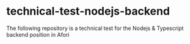 # technical-test-nodejs-backend
The following repository is a technical test for the Nodejs &amp; Typescript backend position in Afori
